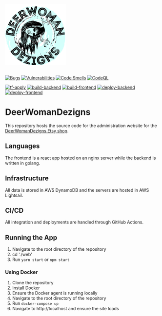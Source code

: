 <img src="web/src/assets/logo.png" alt="logo" width="200"/>
<br /><br />

[![Bugs](https://sonarcloud.io/api/project_badges/measure?project=DeerWomanDezigns_DeerWomanDezigns&metric=bugs)](https://sonarcloud.io/dashboard?id=DeerWomanDezigns_DeerWomanDezigns)
[![Vulnerabilities](https://sonarcloud.io/api/project_badges/measure?project=DeerWomanDezigns_DeerWomanDezigns&metric=vulnerabilities)](https://sonarcloud.io/dashboard?id=DeerWomanDezigns_DeerWomanDezigns)
[![Code Smells](https://sonarcloud.io/api/project_badges/measure?project=DeerWomanDezigns_DeerWomanDezigns&metric=code_smells)](https://sonarcloud.io/dashboard?id=DeerWomanDezigns_DeerWomanDezigns)
[![CodeQL](https://github.com/DeerWomanDezigns/DeerWomanDezigns/actions/workflows/codeql-analysis.yml/badge.svg)](https://github.com/DeerWomanDezigns/DeerWomanDezigns/actions/workflows/codeql-analysis.yml)

[![tf-apply](https://github.com/DeerWomanDezigns/DeerWomanDezigns/actions/workflows/tf-apply.yml/badge.svg)](https://github.com/DeerWomanDezigns/DeerWomanDezigns/actions/workflows/tf-apply.yml)
[![build-backend](https://github.com/DeerWomanDezigns/DeerWomanDezigns/actions/workflows/build-backend.yml/badge.svg)](https://github.com/DeerWomanDezigns/DeerWomanDezigns/actions/workflows/build-backend.yml)
[![build-frontend](https://github.com/DeerWomanDezigns/DeerWomanDezigns/actions/workflows/build-frontend.yml/badge.svg)](https://github.com/DeerWomanDezigns/DeerWomanDezigns/actions/workflows/build-frontend.yml)
[![deploy-backend](https://github.com/DeerWomanDezigns/DeerWomanDezigns/actions/workflows/deploy-backend.yml/badge.svg)](https://github.com/DeerWomanDezigns/DeerWomanDezigns/actions/workflows/deploy-backend.yml)
[![deploy-frontend](https://github.com/DeerWomanDezigns/DeerWomanDezigns/actions/workflows/deploy-frontend.yml/badge.svg)](https://github.com/DeerWomanDezigns/DeerWomanDezigns/actions/workflows/deploy-frontend.yml)

# DeerWomanDezigns
This repository hosts the source code for the administration website for the [DeerWomanDezigns Etsy shop](https://www.etsy.com/shop/DeerwomanDezigns).

## Languages
The frontend is a react app hosted on an nginx server while the backend is written in golang.

## Infrastructure
All data is stored in AWS DynamoDB and the servers are hosted in AWS Lightsail.

## CI/CD
All integration and deployments are handled through GitHub Actions.

## Running the App
1. Navigate to the root directory of the repository
2. cd './web'
3. Run `yarn start` or `npm start`

### Using Docker
1. Clone the repository
2. Install Docker
3. Ensure the Docker agent is running locally
4. Navigate to the root directory of the repository
5. Run `docker-compose up`
6. Navigate to http://localhost and ensure the site loads
